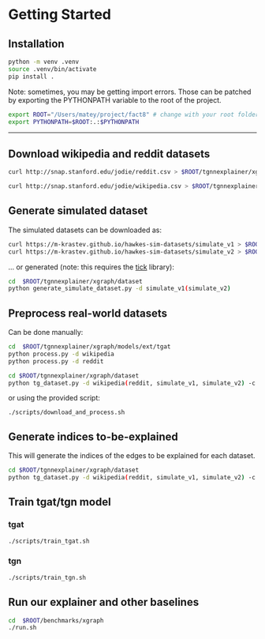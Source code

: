 # Getting Started

## Installation

```Bash
python -m venv .venv
source .venv/bin/activate
pip install .
```

Note: sometimes, you may be getting import errors. Those can be patched by exporting the PYTHONPATH variable to the root of the project. 

```Bash
export ROOT="/Users/matey/project/fact8" # change with your root folder
export PYTHONPATH=$ROOT:.:$PYTHONPATH
```

---

## Download wikipedia and reddit datasets

```Bash
curl http://snap.stanford.edu/jodie/reddit.csv > $ROOT/tgnnexplainer/xgraph/dataset/data/reddit.csv

curl http://snap.stanford.edu/jodie/wikipedia.csv > $ROOT/tgnnexplainer/xgraph/dataset/data/wikipedia.csv
```

## Generate simulated dataset

The simulated datasets can be downloaded as:

```Bash
curl https://m-krastev.github.io/hawkes-sim-datasets/simulate_v1 > $ROOT/tgnnexplainer/xgraph/dataset/data/simulate_v1.csv
curl https://m-krastev.github.io/hawkes-sim-datasets/simulate_v2 > $ROOT/tgnnexplainer/xgraph/dataset/data/simulate_v2.csv
```

... or generated (note: this requires the [tick](https://https://github.com/X-DataInitiative/tick/issues) library):

```Bash
cd  $ROOT/tgnnexplainer/xgraph/dataset
python generate_simulate_dataset.py -d simulate_v1(simulate_v2)
```

## Preprocess real-world datasets

Can be done manually:
```Bash
cd  $ROOT/tgnnexplainer/xgraph/models/ext/tgat
python process.py -d wikipedia
python process.py -d reddit

cd $ROOT/tgnnexplainer/xgraph/dataset
python tg_dataset.py -d wikipedia(reddit, simulate_v1, simulate_v2) -c index
```
or using the provided script:
```
./scripts/download_and_process.sh
```


## Generate indices to-be-explained

This will generate the indices of the edges to be explained for each dataset.

```Bash
cd $ROOT/tgnnexplainer/xgraph/dataset
python tg_dataset.py -d wikipedia(reddit, simulate_v1, simulate_v2) -c index
```

## Train tgat/tgn model

### tgat

```Bash
./scripts/train_tgat.sh
```

### tgn

```Bash
./scripts/train_tgn.sh
```

## Run our explainer and other  baselines

```Bash
cd  $ROOT/benchmarks/xgraph
./run.sh
```
